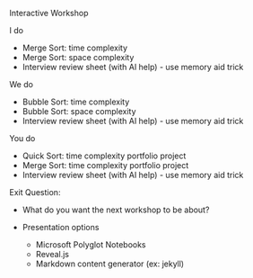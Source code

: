 Interactive Workshop 

I do 
- Merge Sort: time complexity 
- Merge Sort: space complexity 
- Interview review sheet (with AI help) - use memory aid trick 

We do 
- Bubble Sort: time complexity 
- Bubble Sort: space complexity 
- Interview review sheet (with AI help) - use memory aid trick 

You do 
- Quick Sort: time complexity portfolio project 
- Merge Sort: time complexity portfolio project 
- Interview review sheet (with AI help) - use memory aid trick 

Exit Question: 
- What do you want the next workshop to be about? 

- Presentation options 
    - Microsoft Polyglot Notebooks 
    - Reveal.js 
    - Markdown content generator (ex: jekyll)